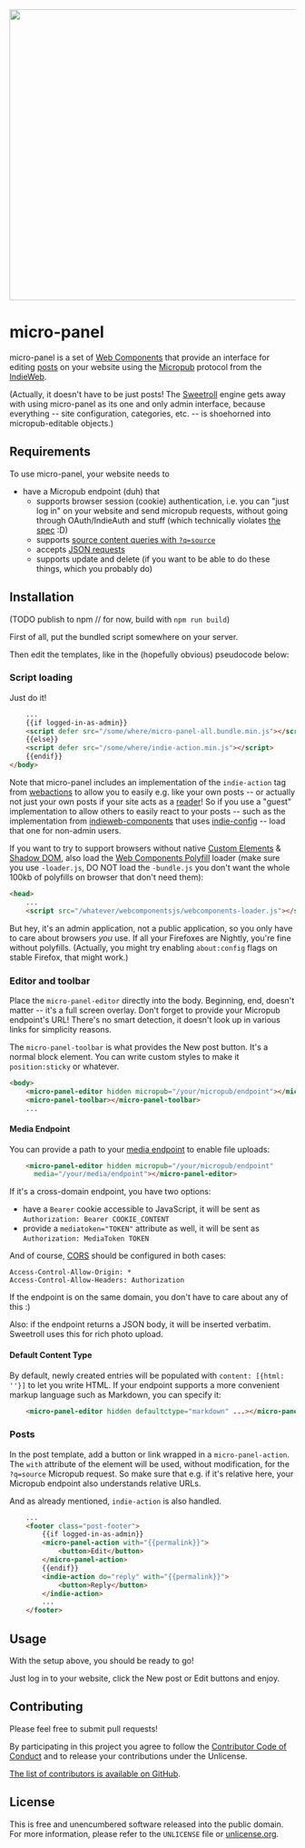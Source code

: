 <img src="https://unrelentingtech.s3.dualstack.eu-west-1.amazonaws.com/micro-panel-splash.png" alt="" width="512"/>

# micro-panel

micro-panel is a set of [Web Components] that provide an interface for editing [posts] on your website using the [Micropub] protocol from the [IndieWeb].

(Actually, it doesn't have to be just posts! The [Sweetroll] engine gets away with using micro-panel as its one and only admin interface, because everything -- site configuration, categories, etc. -- is shoehorned into micropub-editable objects.)

[Web Components]: https://developers.google.com/web/fundamentals/web-components/
[posts]: https://indieweb.org/posts
[Micropub]: https://micropub.net/
[IndieWeb]: https://indieweb.org/
[Sweetroll]: https://github.com/myfreeweb/sweetroll

## Requirements

To use micro-panel, your website needs to

- have a Micropub endpoint (duh) that
	- supports browser session (cookie) authentication, i.e. you can "just log in" on your website and send micropub requests, without going through OAuth/IndieAuth and stuff (which technically violates [the spec](https://www.w3.org/TR/micropub/#authentication-1) :D)
	- supports [source content queries with `?q=source`](https://www.w3.org/TR/micropub/#source-content)
	- accepts [JSON requests](https://www.w3.org/TR/micropub/#json-syntax)
	- supports update and delete (if you want to be able to do these things, which you probably do)

## Installation

(TODO publish to npm // for now, build with `npm run build`)

First of all, put the bundled script somewhere on your server.

Then edit the templates, like in the (hopefully obvious) pseudocode below:

### Script loading

Just do it!

```html
	...
	{{if logged-in-as-admin}}
	<script defer src="/some/where/micro-panel-all.bundle.min.js"></script>
	{{else}}
	<script defer src="/some/where/indie-action.min.js"></script>
	{{endif}}
</body>
```

Note that micro-panel includes an implementation of the `indie-action` tag from [webactions] to allow you to easily e.g. like your own posts -- or actually not just your own posts if your site acts as a [reader]!
So if you use a "guest" implementation to allow others to easily react to your posts -- such as the implementation from [indieweb-components] that uses [indie-config] -- load that one for non-admin users.

[webactions]: https://indieweb.org/webactions
[reader]: https://indieweb.org/reader
[indie-config]: https://indieweb.org/indie-config
[indieweb-components]: https://github.com/myfreeweb/indieweb-components

If you want to try to support browsers without native [Custom Elements](https://caniuse.com/#feat=custom-elementsv1) & [Shadow DOM](https://caniuse.com/#feat=shadowdomv1), also load the [Web Components Polyfill](https://www.npmjs.com/package/@webcomponents/webcomponentsjs) loader (make sure you use `-loader.js`, DO NOT load the `-bundle.js` you don't want the whole 100kb of polyfills on browser that don't need them):

```html
<head>
	...
	<script src="/whatever/webcomponentsjs/webcomponents-loader.js"></script>
```

But hey, it's an admin application, not a public application, so you only have to care about browsers *you* use.
If all your Firefoxes are Nightly, you're fine without polyfills.
(Actually, you might try enabling `about:config` flags on stable Firefox, that might work.)

### Editor and toolbar

Place the `micro-panel-editor` directly into the body.
Beginning, end, doesn't matter -- it's a full screen overlay.
Don't forget to provide your Micropub endpoint's URL!
There's no smart detection, it doesn't look up in various links for simplicity reasons.

The `micro-panel-toolbar` is what provides the New post button.
It's a normal block element.
You can write custom styles to make it `position:sticky` or whatever.

```html
<body>
	<micro-panel-editor hidden micropub="/your/micropub/endpoint"></micro-panel-editor>
	<micro-panel-toolbar></micro-panel-toolbar>
	...
```

#### Media Endpoint

You can provide a path to your [media endpoint](https://indieweb.org/micropub_media_endpoint) to enable file uploads:

```html
	<micro-panel-editor hidden micropub="/your/micropub/endpoint"
	  media="/your/media/endpoint"></micro-panel-editor>
```

If it's a cross-domain endpoint, you have two options:

- have a `Bearer` cookie accessible to JavaScript, it will be sent as `Authorization: Bearer COOKIE_CONTENT`
- provide a `mediatoken="TOKEN"` attribute as well, it will be sent as `Authorization: MediaToken TOKEN`

And of course, [CORS](https://enable-cors.org) should be configured in both cases:

```
Access-Control-Allow-Origin: *
Access-Control-Allow-Headers: Authorization
```

If the endpoint is on the same domain, you don't have to care about any of this :)

Also: if the endpoint returns a JSON body, it will be inserted verbatim.
Sweetroll uses this for rich photo upload.

#### Default Content Type

By default, newly created entries will be populated with `content: [{html: ''}]` to let you write HTML.
If your endpoint supports a more convenient markup language such as Markdown, you can specify it:

```html
	<micro-panel-editor hidden defaultctype="markdown" ...></micro-panel-editor>
```

### Posts

In the post template, add a button or link wrapped in a `micro-panel-action`.
The `with` attribute of the element will be used, without modification, for the `?q=source` Micropub request.
So make sure that e.g. if it's relative here, your Micropub endpoint also understands relative URLs.

And as already mentioned, `indie-action` is also handled.

```html
	...
	<footer class="post-footer">
		{{if logged-in-as-admin}}
		<micro-panel-action with="{{permalink}}">
			<button>Edit</button>
		</micro-panel-action>
		{{endif}}
		<indie-action do="reply" with="{{permalink}}">
			<button>Reply</button>
		</indie-action>
		...
	</footer>
```

## Usage

With the setup above, you should be ready to go!

Just log in to your website, click the New post or Edit buttons and enjoy.

## Contributing

Please feel free to submit pull requests!

By participating in this project you agree to follow the [Contributor Code of Conduct](https://contributor-covenant.org/version/1/4/) and to release your contributions under the Unlicense.

[The list of contributors is available on GitHub](https://github.com/myfreeweb/micro-panel/graphs/contributors).

## License

This is free and unencumbered software released into the public domain.  
For more information, please refer to the `UNLICENSE` file or [unlicense.org](https://unlicense.org).
